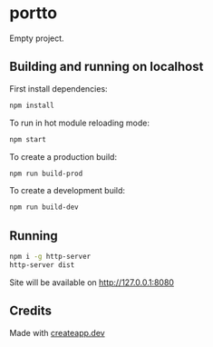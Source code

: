 # portto

Empty project.

## Building and running on localhost

First install dependencies:

```sh
npm install
```

To run in hot module reloading mode:

```sh
npm start
```

To create a production build:

```sh
npm run build-prod
```

To create a development build:

```sh
npm run build-dev
```

## Running

```sh
npm i -g http-server
http-server dist
```

Site will be available on http://127.0.0.1:8080

## Credits

Made with [createapp.dev](https://createapp.dev/)
